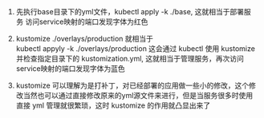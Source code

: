 1. 先执行base目录下的yml文件，kubectl apply -k ./base,  这就相当于部署服务
访问service映射的端口发现字体为红色   

2. kustomize ./overlays/production 就相当于   
kubectl appyly -k ./overlays/production 这会通过 kubectl 使用 kustomize 并检查指定目录下的 kustomization.yml, 这就相当于管理服务，再次访问service映射的端口发现字体为蓝色   
   
3. kustomize 可以理解为是打补丁，对已经部署的应用做一些小的修改，这个修改当然也可以通过直接修改原来的yml源文件来进行，但是当服务很多时使用直接 yml 管理就很繁琐，这时 kustomize 的作用就凸显出来了
